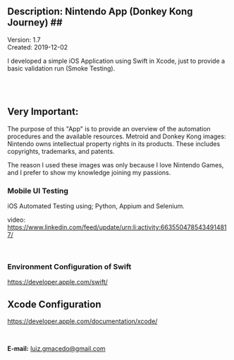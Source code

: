 ## Description: Nintendo App (Donkey Kong Journey) ## <br>
Version: 1.7 <br>
Created: 2019-12-02 <br>

I developed a simple iOS Application using Swift in Xcode, just to provide a basic validation run (Smoke Testing).

<br>
<br>

## Very Important: ## 
The purpose of this "App" is to provide an overview of the automation procedures and the available resources.
Metroid and Donkey Kong images: Nintendo owns intellectual property rights in its products. These includes copyrights, trademarks, and patents.

The reason I used these images was only because I love Nintendo Games, and I prefer to show my knowledge joining my passions.

### Mobile UI Testing <br>
iOS Automated Testing using; Python, Appium and Selenium.

video: <br> 
https://www.linkedin.com/feed/update/urn:li:activity:6635504785434914817/

<br>

### Environment Configuration of Swift ###
https://developer.apple.com/swift/


## Xcode Configuration ##
https://developer.apple.com/documentation/xcode/
              
<br>

**E-mail:** luiz.gmacedo@gmail.com

